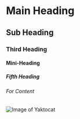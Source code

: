 # Main Heading
## Sub Heading
### Third Heading
#### Mini-Heading
##### Fifth Heading
###### For Content

![Image of Yaktocat](https://octodex.github.com/images/yaktocat.png)
